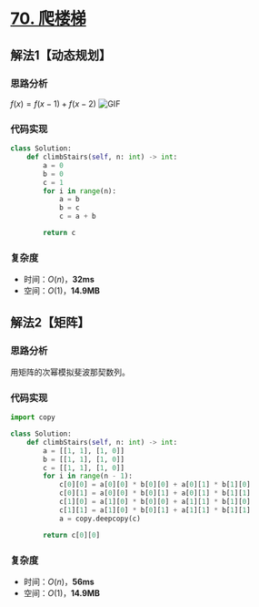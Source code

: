# [70. 爬楼梯](https://leetcode.cn/problems/climbing-stairs/)

## 解法1【动态规划】

### 思路分析

$f(x) = f(x-1) + f(x-2)$
![GIF](https://assets.leetcode-cn.com/solution-static/70/70_fig1.gif)

### 代码实现

```python
class Solution:
    def climbStairs(self, n: int) -> int:
        a = 0
        b = 0
        c = 1
        for i in range(n):
            a = b
            b = c
            c = a + b

        return c
```

### 复杂度

- 时间：$O(n)$，**32ms**
- 空间：$O(1)$，**14.9MB**

## 解法2【矩阵】

### 思路分析

用矩阵的次幂模拟斐波那契数列。

### 代码实现

```python
import copy

class Solution:
    def climbStairs(self, n: int) -> int:
        a = [[1, 1], [1, 0]]
        b = [[1, 1], [1, 0]]
        c = [[1, 1], [1, 0]]
        for i in range(n - 1):
            c[0][0] = a[0][0] * b[0][0] + a[0][1] * b[1][0]
            c[0][1] = a[0][0] * b[0][1] + a[0][1] * b[1][1]
            c[1][0] = a[1][0] * b[0][0] + a[1][1] * b[1][0]
            c[1][1] = a[1][0] * b[0][1] + a[1][1] * b[1][1]
            a = copy.deepcopy(c)

        return c[0][0]
```

### 复杂度

- 时间：$O(n)$，**56ms**
- 空间：$O(1)$，**14.9MB**